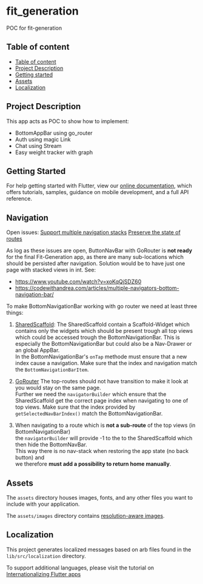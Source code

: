 # fit_generation

POC for fit-generation

## Table of content
- [Table of content](#table-of-content)
- [Project Description](#project-description)
- [Getting started](#getting-started)
- [Assets](#assets)
- [Localization](#localization)

## Project Description
This app acts as POC to show how to implement: 
- BottomAppBar using go_router
- Auth using magic Link
- Chat using Stream
- Easy weight tracker with graph

## Getting Started

For help getting started with Flutter, view our
[online documentation](https://flutter.dev/docs), which offers tutorials,
samples, guidance on mobile development, and a full API reference.

## Navigation
Open issues: 
[Support multiple navigation stacks](https://github.com/flutter/flutter/issues/99126)
[Preserve the state of routes](https://github.com/flutter/flutter/issues/99124)

As log as these issues are open, ButtonNavBar with GoRouter is **not ready** for the final 
Fit-Generation app, as there are many sub-locations which should be persisted after navigation.
Solution would be to have just one page with stacked views in int. See: 
- https://www.youtube.com/watch?v=xoKqQjSDZ60
- https://codewithandrea.com/articles/multiple-navigators-bottom-navigation-bar/

To make BottomNavigationBar working with go router we need at least three things: 
1. [SharedScaffold](lib/src/shared_scaffold.dart): 
   The SharedScaffold contain a Scaffold-Widget which contains only the widgets which should be 
   present trough all top views which could be accessed trough the BottomNavigationBar. 
   This is especially the BottomNavigationBar but could also be a Nav-Drawer or an global AppBar.  
   In the BottomNavigationBar's ``onTap`` methode must ensure that a new index cause a navigation. 
   Make sure that the index and navigation match the ``BottomNavigationBarItem``.
  
2. [GoRouter](lib/src/routing/app_router.dart)
   The top-routes should not have transition to make it look at you would stay on the same page.  
   Further we need the ``navigatorBuilder`` which ensure that the SharedScaffold get the 
   correct page index when navigating to one of top views.
   Make sure that the index provided by ``getSelectedNavBarIndex()`` match the BottomNavigationBar.

3. When navigating to a route which is **not a sub-route** of the top views (in BottomNavigationBar)  
   the ``navigatorBuilder`` will provide -1 to the to the SharedScaffold which then hide the BottomNavBar.  
   This way there is no nav-stack when restoring the app state (no back button) and  
   we therefore **must add a possibility to return home manually**.

## Assets

The `assets` directory houses images, fonts, and any other files you want to
include with your application.

The `assets/images` directory contains [resolution-aware
images](https://flutter.dev/docs/development/ui/assets-and-images#resolution-aware).

## Localization

This project generates localized messages based on arb files found in
the `lib/src/localization` directory.

To support additional languages, please visit the tutorial on
[Internationalizing Flutter
apps](https://flutter.dev/docs/development/accessibility-and-localization/internationalization)
